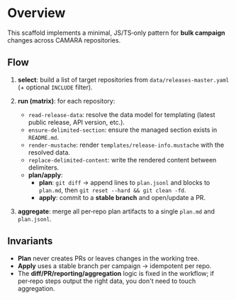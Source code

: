 # Overview

This scaffold implements a minimal, JS/TS‑only pattern for **bulk campaign** changes across CAMARA repositories.

## Flow
1. **select**: build a list of target repositories from `data/releases-master.yaml` (+ optional `INCLUDE` filter).
2. **run (matrix)**: for each repository:
   - `read-release-data`: resolve the data model for templating (latest public release, API version, etc.).
   - `ensure-delimited-section`: ensure the managed section exists in `README.md`.
   - `render-mustache`: render `templates/release-info.mustache` with the resolved data.
   - `replace-delimited-content`: write the rendered content between delimiters.
   - **plan/apply**:
     - **plan**: `git diff` → append lines to `plan.jsonl` and blocks to `plan.md`, then `git reset --hard && git clean -fd`.
     - **apply**: commit to a **stable branch** and open/update a PR.

3. **aggregate**: merge all per‑repo plan artifacts to a single `plan.md` and `plan.jsonl`.

## Invariants
- **Plan** never creates PRs or leaves changes in the working tree.
- **Apply** uses a stable branch per campaign → idempotent per repo.
- The **diff/PR/reporting/aggregation** logic is fixed in the workflow; if per‑repo steps output the right data, you don't need to touch aggregation.
